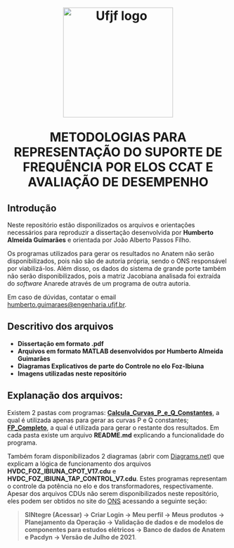 

<h1 align="center">
  <img src="https://github.com/humbertoAGjf/Dissertacao-Humberto-Ufjf/blob/main/Imagens/Logo_da_UFJF.png" alt="Ufjf logo" width="250"/>
<p>   </p>
<p> METODOLOGIAS PARA REPRESENTAÇÃO DO SUPORTE DE FREQUÊNCIA POR ELOS CCAT E AVALIAÇÃO DE DESEMPENHO </p>
</h1>

## Introdução
Neste repositório estão disponilizados os arquivos e orientações necessários para reproduzir a dissertação desenvolvida por <strong>Humberto Almeida Guimarães</strong> e orientada por João Alberto Passos Filho. 

Os programas utilizados para gerar os resultados no Anatem não serão disponibilizados, pois não são de autoria própria, sendo o ONS responsável por viabilizá-los. Além disso, os dados do sistema de grande porte também não serão disponibilizados, pois a matriz Jacobiana analisada foi extraída do <i>software</i> Anarede através de um programa de outra autoria.

Em caso de dúvidas, contatar o email humberto.guimaraes@engenharia.ufjf.br.

## Descritivo dos arquivos

- **Dissertação em formato .pdf**
- **Arquivos em formato MATLAB desenvolvidos por Humberto Almeida Guimarães**
- **Diagramas Explicativos de parte do Controle no elo Foz-Ibiuna**
- **Imagens utilizadas neste repositório**

## Explanação dos arquivos:

Existem 2 pastas com programas: <a href="https://github.com/humbertoAGjf/Dissertacao-Humberto-Ufjf/tree/main/Calcula_Curvas_P_e_Q_Constantes"><strong>Calcula_Curvas_P_e_Q_Constantes</strong></a>, a qual é utilizada apenas para gerar as curvas P e Q constantes; <a href="https://github.com/humbertoAGjf/Dissertacao-Humberto-Ufjf/tree/main/FP_Completo"><strong>FP_Completo</strong></a>, a qual é utilizada para gerar o restante dos resultados. Em cada pasta existe um arquivo <strong>README.md</strong> explicando a funcionalidade do programa.

Também foram disponibilizados 2 diagramas (abrir com <a href="https://www.diagrams.net/">Diagrams.net</a>) que explicam a lógica de funcionamento dos arquivos <strong>HVDC_FOZ_IBIUNA_CPOT_V17.cdu</strong> e <strong>HVDC_FOZ_IBIUNA_TAP_CONTROL_V7.cdu</strong>. Estes programas representam o controle da potência no elo e dos transformadores, respectivamente. Apesar dos arquivos CDUs não serem disponibilizados neste repositório, eles podem ser obtidos no site do <a href="http://www.ons.org.br/">ONS</a> acessando a seguinte seção: 
> <strong>SINtegre (Acessar) → Criar Login → Meu perfil → Meus produtos → Planejamento da Operação → Validação de dados e de modelos de componentes para estudos elétricos → Banco de dados de Anatem e Pacdyn → Versão de Julho de 2021</strong>.



